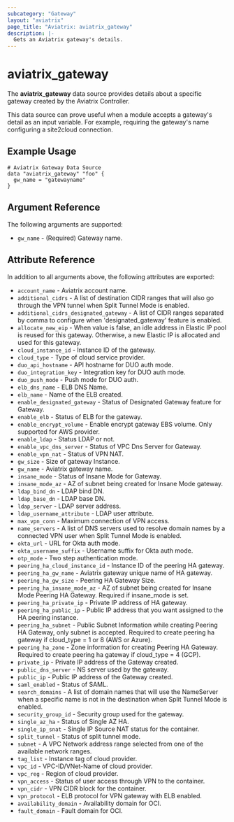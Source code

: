 ```yaml
---
subcategory: "Gateway"
layout: "aviatrix"
page_title: "Aviatrix: aviatrix_gateway"
description: |-
  Gets an Aviatrix gateway's details.
---
```


# aviatrix_gateway

The **aviatrix_gateway** data source provides details about a specific gateway created by the Aviatrix Controller.

This data source can prove useful when a module accepts a gateway's detail as an input variable. For example, requiring the gateway's name configuring a site2cloud connection.

## Example Usage

```hcl
# Aviatrix Gateway Data Source
data "aviatrix_gateway" "foo" {
  gw_name = "gatewayname"
}
```

## Argument Reference

The following arguments are supported:

* `gw_name` - (Required) Gateway name.

## Attribute Reference

In addition to all arguments above, the following attributes are exported:

* `account_name` - Aviatrix account name.
* `additional_cidrs` - A list of destination CIDR ranges that will also go through the VPN tunnel when Split Tunnel Mode is enabled.
* `additional_cidrs_designated_gateway` - A list of CIDR ranges separated by comma to configure when 'designated_gateway' feature is enabled.
* `allocate_new_eip` - When value is false, an idle address in Elastic IP pool is reused for this gateway. Otherwise, a new Elastic IP is allocated and used for this gateway.
* `cloud_instance_id` - Instance ID of the gateway.
* `cloud_type` - Type of cloud service provider.
* `duo_api_hostname` - API hostname for DUO auth mode.
* `duo_integration_key` - Integration key for DUO auth mode.
* `duo_push_mode` - Push mode for DUO auth.
* `elb_dns_name` - ELB DNS Name.
* `elb_name` - Name of the ELB created.
* `enable_designated_gateway` - Status of Designated Gateway feature for Gateway.
* `enable_elb` - Status of ELB for the gateway.
* `enable_encrypt_volume` - Enable encrypt gateway EBS volume. Only supported for AWS provider.
* `enable_ldap` - Status LDAP or not.
* `enable_vpc_dns_server` - Status of VPC Dns Server for Gateway.
* `enable_vpn_nat` - Status of VPN NAT.
* `gw_size` - Size of gateway Instance.
* `gw_name` - Aviatrix gateway name.
* `insane_mode` - Status of Insane Mode for Gateway.
* `insane_mode_az` - AZ of subnet being created for Insane Mode gateway.
* `ldap_bind_dn` - LDAP bind DN.
* `ldap_base_dn` - LDAP base DN.
* `ldap_server` - LDAP server address.
* `ldap_username_attribute` - LDAP user attribute.
* `max_vpn_conn` - Maximum connection of VPN access.
* `name_servers` - A list of DNS servers used to resolve domain names by a connected VPN user when Split Tunnel Mode is enabled.
* `okta_url` - URL for Okta auth mode.
* `okta_username_suffix` - Username suffix for Okta auth mode.
* `otp_mode` - Two step authentication mode.
* `peering_ha_cloud_instance_id` - Instance ID of the peering HA gateway.
* `peering_ha_gw_name` - Aviatrix gateway unique name of HA gateway.
* `peering_ha_gw_size` - Peering HA Gateway Size.
* `peering_ha_insane_mode_az` - AZ of subnet being created for Insane Mode Peering HA Gateway. Required if insane_mode is set.
* `peering_ha_private_ip` - Private IP address of HA gateway.
* `peering_ha_public_ip` - Public IP address that you want assigned to the HA peering instance.
* `peering_ha_subnet` - Public Subnet Information while creating Peering HA Gateway, only subnet is accepted. Required to create peering ha gateway if cloud_type = 1 or 8 (AWS or Azure).
* `peering_ha_zone` - Zone information for creating Peering HA Gateway. Required to create peering ha gateway if cloud_type = 4 (GCP).
* `private_ip` - Private IP address of the Gateway created.
* `public_dns_server` - NS server used by the gateway.
* `public_ip` - Public IP address of the Gateway created.
* `saml_enabled` - Status of SAML.
* `search_domains` - A list of domain names that will use the NameServer when a specific name is not in the destination when Split Tunnel Mode is enabled.
* `security_group_id` - Security group used for the gateway.
* `single_az_ha` - Status of Single AZ HA.
* `single_ip_snat` - Single IP Source NAT status for the container.
* `split_tunnel` - Status of split tunnel mode.
* `subnet` - A VPC Network address range selected from one of the available network ranges.
* `tag_list` - Instance tag of cloud provider.
* `vpc_id` - VPC-ID/VNet-Name of cloud provider.
* `vpc_reg` - Region of cloud provider.
* `vpn_access` - Status of user access through VPN to the container.
* `vpn_cidr` - VPN CIDR block for the container.
* `vpn_protocol` - ELB protocol for VPN gateway with ELB enabled.
* `availability_domain` - Availability domain for OCI.
* `fault_domain` - Fault domain for OCI.
